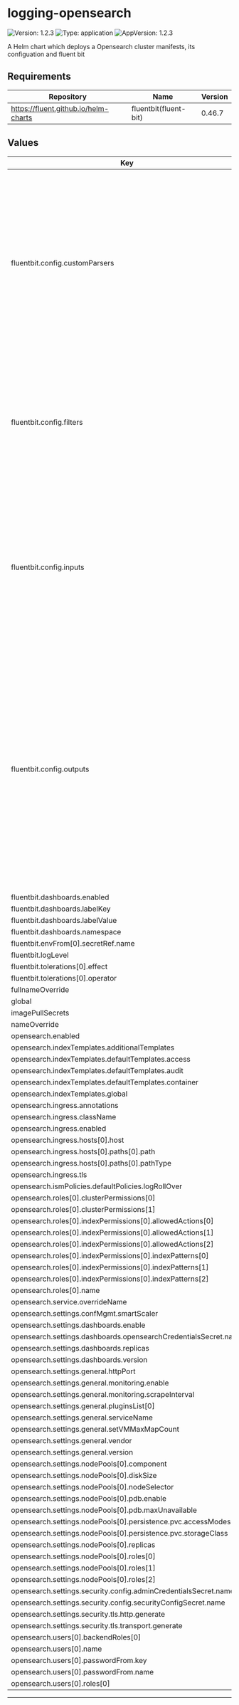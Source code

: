 # logging-opensearch

![Version: 1.2.3](https://img.shields.io/badge/Version-1.2.3-informational?style=flat-square) ![Type: application](https://img.shields.io/badge/Type-application-informational?style=flat-square) ![AppVersion: 1.2.3](https://img.shields.io/badge/AppVersion-1.2.3-informational?style=flat-square)

A Helm chart which deploys a Opensearch cluster manifests, its configuation and fluent bit

## Requirements

| Repository | Name | Version |
|------------|------|---------|
| https://fluent.github.io/helm-charts | fluentbit(fluent-bit) | 0.46.7 |

## Values

| Key | Type | Default | Description |
|-----|------|---------|-------------|
| fluentbit.config.customParsers | string | `"[PARSER]\n    Name docker_no_time\n    Format json\n    Time_Keep Off\n    Time_Key time\n    Time_Format %Y-%m-%dT%H:%M:%S.%L\n\n[PARSER]\n    Name        accesslogs\n    Format      regex\n    Regex       ^(?<remote_addr>[^ ]+) - (?<user_identity>[^ ]+) \\[(?<timestamp>[^\\]]+)\\] \\\"(?<method>\\S+)(?: +(?<request_uri>\\S+)(?: +(?<protocol>\\S+))?)?\\\" (?<status>\\d+) (?<bytes_sent>\\d+) \\\"(?<referrer>[^\"]*)\\\" \\\"(?<user_agent>[^\"]*)\\\" (?<request_length>[^ ]*) (?<request_time>[^ ]*) \\[(?<proxy_upstream_name>[^ ]*)\\] \\[(?<proxy_alternative_upstream_name>[^ ]*)\\] (?<upstream_addr>[^ ]*) (?<upstream_response_length>[^ ]*) (?<upstream_response_time>[^ ]*) (?<upstream_status>[^ ]*) (?<reg_id>[^ ]*).*$\n"` |  |
| fluentbit.config.filters | string | `"[FILTER]\n    Name kubernetes\n    Match kube.*\n    Merge_Log On\n    Keep_Log Off\n    K8S-Logging.Parser On\n    K8S-Logging.Exclude On\n    Buffer_Size 67108864B\n\n[FILTER]\n    Name kubernetes\n    Match ingress-nginx.*\n    Merge_Log On\n    Keep_Log Off\n    K8S-Logging.Parser On\n    K8S-Logging.Exclude On\n\n[FILTER]\n    Name parser\n    Match ingress-nginx.*\n    Key_Name log\n    Parser accesslogs\n    Reserve_Data On\n\n[FILTER]\n    Name grep\n    Match ingress-nginx.*\n    Exclude log ^.+$\n"` |  |
| fluentbit.config.inputs | string | `"[INPUT]\n    Name tail\n    Path /var/log/containers/*.log\n    Exclude_Path *ingress-nginx*\n    Tag kube.*\n    multiline.parser cri\n    Mem_Buf_Limit 5m\n    Skip_Long_Lines On\n    Buffer_Chunk_Size 15m\n    Buffer_Max_Size 64m\n\n[INPUT]\n    Name tail\n    Path /var/log/containers/*ingress-nginx*.log\n    Tag ingress-nginx.*\n    multiline.parser cri\n    Mem_Buf_Limit 5m\n    Buffer_Chunk_Size 15m\n    Buffer_Max_Size 64m\n\n[INPUT]\n    Name tail\n    Path /var/log/audit/*.log\n    Tag audit.*\n    Parser json\n    Mem_Buf_Limit 5m\n    Skip_Long_Lines On\n    Buffer_Chunk_Size 15m\n    Buffer_Max_Size 64m\n"` |  |
| fluentbit.config.outputs | string | `"[OUTPUT]\n    Name opensearch\n    Match kube.*\n    Host opensearch-cluster.logging.svc\n    Port 9200\n    Index container-%Y.%m\n    Retry_Limit 3\n    Suppress_Type_Name On\n    tls On\n    tls.verify Off\n    HTTP_User fluentbit\n    HTTP_Passwd ${password}\n    Trace_Error On\n    Replace_Dots On\n    Buffer_Size 67108864B\n\n[OUTPUT]\n    Name opensearch\n    Match audit.*\n    Host opensearch-cluster.logging.svc\n    Port 9200\n    Index audit-%Y.%m\n    Retry_Limit 3\n    Suppress_Type_Name On\n    tls On\n    tls.verify Off\n    HTTP_User fluentbit\n    HTTP_Passwd ${password}\n    Trace_Error On\n    Buffer_Size 67108864B\n\n[OUTPUT]\n    Name opensearch\n    Match ingress-nginx.*\n    Host opensearch-cluster.logging.svc\n    Port 9200\n    Index access-logs-%Y.%m\n    Retry_Limit 3\n    Suppress_Type_Name On\n    tls On\n    tls.verify Off\n    HTTP_User fluentbit\n    HTTP_Passwd ${password}\n    Trace_Error On\n    Buffer_Size 67108864B\n"` |  |
| fluentbit.dashboards.enabled | bool | `true` |  |
| fluentbit.dashboards.labelKey | string | `"grafana_dashboard"` |  |
| fluentbit.dashboards.labelValue | int | `1` |  |
| fluentbit.dashboards.namespace | string | `"monitoring"` |  |
| fluentbit.envFrom[0].secretRef.name | string | `"fluentbit-password"` |  |
| fluentbit.logLevel | string | `"info"` |  |
| fluentbit.tolerations[0].effect | string | `"NoSchedule"` |  |
| fluentbit.tolerations[0].operator | string | `"Exists"` |  |
| fullnameOverride | string | `""` |  |
| global | object | `{}` |  |
| imagePullSecrets | list | `[]` |  |
| nameOverride | string | `""` |  |
| opensearch.enabled | bool | `true` |  |
| opensearch.indexTemplates.additionalTemplates | list | `[]` |  |
| opensearch.indexTemplates.defaultTemplates.access | bool | `true` |  |
| opensearch.indexTemplates.defaultTemplates.audit | bool | `true` |  |
| opensearch.indexTemplates.defaultTemplates.container | bool | `true` |  |
| opensearch.indexTemplates.global | string | `nil` |  |
| opensearch.ingress.annotations | object | `{}` |  |
| opensearch.ingress.className | string | `""` |  |
| opensearch.ingress.enabled | bool | `false` |  |
| opensearch.ingress.hosts[0].host | string | `"chart-example.local"` |  |
| opensearch.ingress.hosts[0].paths[0].path | string | `"/"` |  |
| opensearch.ingress.hosts[0].paths[0].pathType | string | `"ImplementationSpecific"` |  |
| opensearch.ingress.tls | list | `[]` |  |
| opensearch.ismPolicies.defaultPolicies.logRollOver | bool | `false` |  |
| opensearch.roles[0].clusterPermissions[0] | string | `"cluster_composite_ops"` |  |
| opensearch.roles[0].clusterPermissions[1] | string | `"cluster_monitor"` |  |
| opensearch.roles[0].indexPermissions[0].allowedActions[0] | string | `"create_index"` |  |
| opensearch.roles[0].indexPermissions[0].allowedActions[1] | string | `"index"` |  |
| opensearch.roles[0].indexPermissions[0].allowedActions[2] | string | `"write"` |  |
| opensearch.roles[0].indexPermissions[0].indexPatterns[0] | string | `"audit-*"` |  |
| opensearch.roles[0].indexPermissions[0].indexPatterns[1] | string | `"container-*"` |  |
| opensearch.roles[0].indexPermissions[0].indexPatterns[2] | string | `"access-*"` |  |
| opensearch.roles[0].name | string | `"fluentbit"` |  |
| opensearch.service.overrideName | string | `"opensearch-cluster"` |  |
| opensearch.settings.confMgmt.smartScaler | bool | `true` |  |
| opensearch.settings.dashboards.enable | bool | `true` |  |
| opensearch.settings.dashboards.opensearchCredentialsSecret.name | string | `"dashboards-credentials-secret"` |  |
| opensearch.settings.dashboards.replicas | int | `1` |  |
| opensearch.settings.dashboards.version | string | `"2.11.1"` |  |
| opensearch.settings.general.httpPort | int | `9200` |  |
| opensearch.settings.general.monitoring.enable | bool | `true` |  |
| opensearch.settings.general.monitoring.scrapeInterval | string | `"30s"` |  |
| opensearch.settings.general.pluginsList[0] | string | `"repository-s3"` |  |
| opensearch.settings.general.serviceName | string | `"opensearch-cluster"` |  |
| opensearch.settings.general.setVMMaxMapCount | bool | `true` |  |
| opensearch.settings.general.vendor | string | `"opensearch"` |  |
| opensearch.settings.general.version | string | `"2.11.1"` |  |
| opensearch.settings.nodePools[0].component | string | `"nodes"` |  |
| opensearch.settings.nodePools[0].diskSize | string | `"200Gi"` |  |
| opensearch.settings.nodePools[0].nodeSelector | string | `nil` |  |
| opensearch.settings.nodePools[0].pdb.enable | bool | `true` |  |
| opensearch.settings.nodePools[0].pdb.maxUnavailable | int | `1` |  |
| opensearch.settings.nodePools[0].persistence.pvc.accessModes[0] | string | `"ReadWriteOnce"` |  |
| opensearch.settings.nodePools[0].persistence.pvc.storageClass | string | `"block-encrypted-storage-beta"` |  |
| opensearch.settings.nodePools[0].replicas | int | `3` |  |
| opensearch.settings.nodePools[0].roles[0] | string | `"cluster_manager"` |  |
| opensearch.settings.nodePools[0].roles[1] | string | `"data"` |  |
| opensearch.settings.nodePools[0].roles[2] | string | `"ingest"` |  |
| opensearch.settings.security.config.adminCredentialsSecret.name | string | `"admin-credentials-secret"` |  |
| opensearch.settings.security.config.securityConfigSecret.name | string | `"securityconfig-secret"` |  |
| opensearch.settings.security.tls.http.generate | bool | `true` |  |
| opensearch.settings.security.tls.transport.generate | bool | `true` |  |
| opensearch.users[0].backendRoles[0] | string | `"kibana_user"` |  |
| opensearch.users[0].name | string | `"fluentbit"` |  |
| opensearch.users[0].passwordFrom.key | string | `"password"` |  |
| opensearch.users[0].passwordFrom.name | string | `"fluentbit-password"` |  |
| opensearch.users[0].roles[0] | string | `"fluentbit"` |  |

----------------------------------------------
